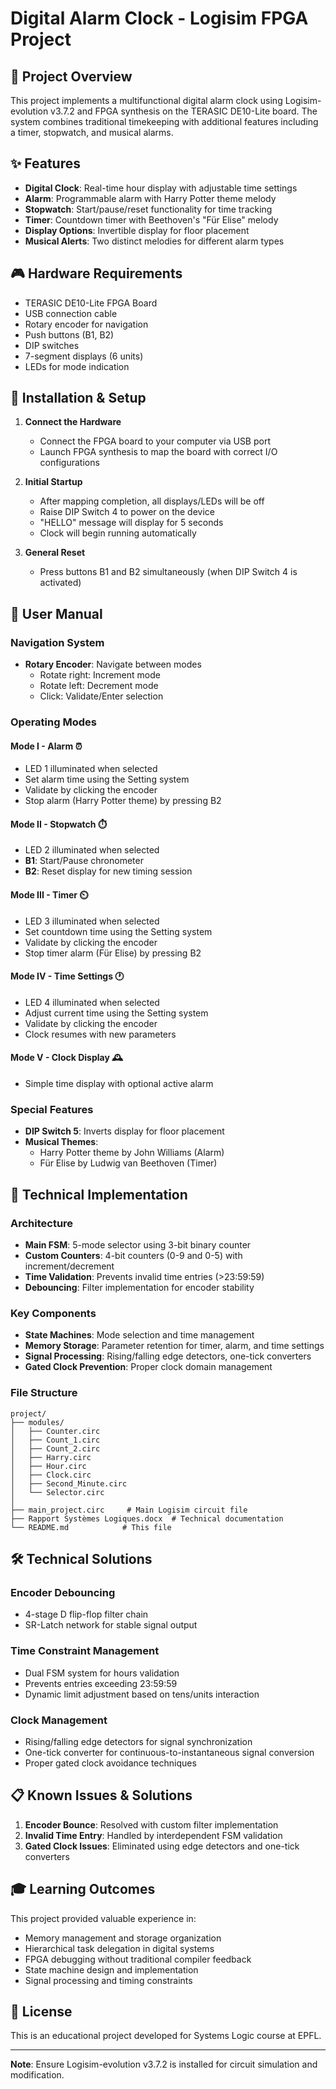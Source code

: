 # Digital Alarm Clock - Logisim FPGA Project

## 📌 Project Overview

This project implements a multifunctional digital alarm clock using Logisim-evolution v3.7.2 and FPGA synthesis on the TERASIC DE10-Lite board. The system combines traditional timekeeping with additional features including a timer, stopwatch, and musical alarms.

## ✨ Features

- **Digital Clock**: Real-time hour display with adjustable time settings
- **Alarm**: Programmable alarm with Harry Potter theme melody
- **Stopwatch**: Start/pause/reset functionality for time tracking
- **Timer**: Countdown timer with Beethoven's "Für Elise" melody
- **Display Options**: Invertible display for floor placement
- **Musical Alerts**: Two distinct melodies for different alarm types

## 🎮 Hardware Requirements

- TERASIC DE10-Lite FPGA Board
- USB connection cable
- Rotary encoder for navigation
- Push buttons (B1, B2)
- DIP switches
- 7-segment displays (6 units)
- LEDs for mode indication

## 🚀 Installation & Setup

1. **Connect the Hardware**
   - Connect the FPGA board to your computer via USB port
   - Launch FPGA synthesis to map the board with correct I/O configurations

2. **Initial Startup**
   - After mapping completion, all displays/LEDs will be off
   - Raise DIP Switch 4 to power on the device
   - "HELLO" message will display for 5 seconds
   - Clock will begin running automatically

3. **General Reset**
   - Press buttons B1 and B2 simultaneously (when DIP Switch 4 is activated)

## 📖 User Manual

### Navigation System
- **Rotary Encoder**: Navigate between modes
  - Rotate right: Increment mode
  - Rotate left: Decrement mode
  - Click: Validate/Enter selection

### Operating Modes

#### Mode I - Alarm ⏰
- LED 1 illuminated when selected
- Set alarm time using the Setting system
- Validate by clicking the encoder
- Stop alarm (Harry Potter theme) by pressing B2

#### Mode II - Stopwatch ⏱️
- LED 2 illuminated when selected
- **B1**: Start/Pause chronometer
- **B2**: Reset display for new timing session

#### Mode III - Timer ⏲️
- LED 3 illuminated when selected
- Set countdown time using the Setting system
- Validate by clicking the encoder
- Stop timer alarm (Für Elise) by pressing B2

#### Mode IV - Time Settings 🕐
- LED 4 illuminated when selected
- Adjust current time using the Setting system
- Validate by clicking the encoder
- Clock resumes with new parameters

#### Mode V - Clock Display 🕰️
- Simple time display with optional active alarm

### Special Features
- **DIP Switch 5**: Inverts display for floor placement
- **Musical Themes**:
  - Harry Potter theme by John Williams (Alarm)
  - Für Elise by Ludwig van Beethoven (Timer)

## 🔧 Technical Implementation

### Architecture
- **Main FSM**: 5-mode selector using 3-bit binary counter
- **Custom Counters**: 4-bit counters (0-9 and 0-5) with increment/decrement
- **Time Validation**: Prevents invalid time entries (>23:59:59)
- **Debouncing**: Filter implementation for encoder stability

### Key Components
- **State Machines**: Mode selection and time management
- **Memory Storage**: Parameter retention for timer, alarm, and time settings
- **Signal Processing**: Rising/falling edge detectors, one-tick converters
- **Gated Clock Prevention**: Proper clock domain management

### File Structure
```
project/
├── modules/
│   ├── Counter.circ
│   ├── Count_1.circ
│   ├── Count_2.circ
│   ├── Harry.circ
│   ├── Hour.circ
│   ├── Clock.circ
│   ├── Second_Minute.circ
│   └── Selector.circ
│
├── main_project.circ     # Main Logisim circuit file
├── Rapport Systèmes Logiques.docx  # Technical documentation
└── README.md            # This file
```

## 🛠️ Technical Solutions

### Encoder Debouncing
- 4-stage D flip-flop filter chain
- SR-Latch network for stable signal output

### Time Constraint Management
- Dual FSM system for hours validation
- Prevents entries exceeding 23:59:59
- Dynamic limit adjustment based on tens/units interaction

### Clock Management
- Rising/falling edge detectors for signal synchronization
- One-tick converter for continuous-to-instantaneous signal conversion
- Proper gated clock avoidance techniques

## 📋 Known Issues & Solutions

1. **Encoder Bounce**: Resolved with custom filter implementation
2. **Invalid Time Entry**: Handled by interdependent FSM validation
3. **Gated Clock Issues**: Eliminated using edge detectors and one-tick converters

## 🎓 Learning Outcomes

This project provided valuable experience in:
- Memory management and storage organization
- Hierarchical task delegation in digital systems
- FPGA debugging without traditional compiler feedback
- State machine design and implementation
- Signal processing and timing constraints

## 📝 License

This is an educational project developed for Systems Logic course at EPFL.

---

**Note**: Ensure Logisim-evolution v3.7.2 is installed for circuit simulation and modification.

